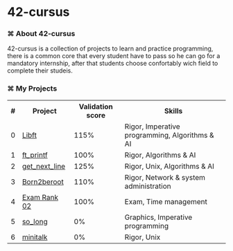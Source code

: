 # 42-cursus

</p>
<h3>⌘ About 42-cursus</h3>
<p>
  42-cursus is a collection of projects to learn and practice programming, there is a common core that every student
  have to pass so he can go for a mandatory internship, after that students choose confortably wich field to complete
  their studeis.
</p>
<h3>⌘ My Projects</h3>
<table>
  <th>#</th>
  <th>Project</th>
  <th>Validation score</th>
  <th>Skills</th>
  <tr>
    <td>0</td>
    <td><a href="https://github.com/Labrahmi/Libft">Libft</a></td>
    <td>115%</td>
    <td>Rigor, Imperative programming, Algorithms & AI</td>
  </tr>
  <tr>
    <td>1</td>
    <td><a href="https://github.com/Labrahmi/ft_printf">ft_printf</a></td>
    <td>100%</td>
    <td>Rigor, Algorithms & AI</td>
  </tr>
  <tr>
    <td>2</td>
    <td><a href="https://github.com/Labrahmi/get_next_line">get_next_line</a></td>
    <td>125%</td>
    <td>Rigor, Unix, Algorithms & AI</td>
  </tr>
  <tr>
    <td>3</td>
    <td><a href="https://github.com/Labrahmi/born2beroot">Born2beroot</a></td>
    <td>110%</td>
    <td>Rigor, Network & system administration</td>
  </tr>
  <tr>
    <td>4</td>
    <td><a href="#">Exam Rank 02</a></td>
    <td>100%</td>
    <td>Exam, Time management</td>
  </tr>
  <tr>
    <td>5</td>
    <td><a href="https://github.com/Labrahmi/so_long">so_long</a></td>
    <td>0%</td>
    <td>Graphics, Imperative programming</td>
  </tr>
  <tr>
    <td>6</td>
    <td><a href="https://github.com/Labrahmi/minitalk">minitalk</a></td>
    <td>0%</td>
    <td>Rigor, Unix</td>
  </tr>
</table>
